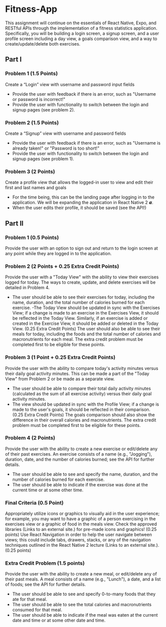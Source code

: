 # Fitness-App

This assignment will continue on the essentials of React Native, Expo, and RESTful APIs through the implementation of a fitness statistics application. 
Specifically, you will be building a login screen, a signup screen, and a user profile screen including a day view, a goals comparison view, and a way to create/update/delete both exercises.

## Part I
### Problem 1 (1.5 Points)
Create a “Login” view with username and password input fields

- Provide the user with feedback if there is an error, such as "Username or password is incorrect!"
- Provide the user with functionality to switch between the login and signup pages (see problem 2). 
 

### Problem 2 (1.5 Points)
Create a “Signup” view with username and password fields

- Provide the user with feedback if there is an error, such as "Username is already taken!" or "Password is too short!"
- Provide the user with functionality to switch between the login and signup pages (see problem 1). 
 

### Problem 3 (2 Points)
Create a profile view that allows the logged-in user to view and edit their first and last names and goals

- For the time being, this can be the landing page after logging in to the application. We will be expanding the application in React Native 2 𝞪.
- When the user edits their profile, it should be saved (see the API!)

## Part II
### Problem 1 (0.5 Points)
Provide the user with an option to sign out and return to the login screen at any point while they are logged in to the application.


### Problem 2 (2 Points + 0.25 Extra Credit Points)
Provide the user with a "Today View" with the ability to view their exercises logged for today. The ways to create, update, and delete exercises will be detailed in Problem 4.

- The user should be able to see their exercises for today, including the name, duration, and the total number of calories burned for each exercise.
-The Today View should be updated in sync with the Exercises View; if a change is made to an exercise in the Exercises View, it should be reflected in the Today View. Similarly, if an exercise is added or created in the Exercise View, it should be added or deleted in the Today View.
(0.25 Extra Credit Points) The user should also be able to see their meals for today, including the foods and the total number of calories and macronutrients for each meal. The extra credit problem must be completed first to be eligible for these points.

 

### Problem 3 (1 Point + 0.25 Extra Credit Points)
Provide the user with the ability to compare today's activity minutes versus their daily goal activity minutes. This can be made a part of the "Today View" from Problem 2 or be made as a separate view.

- The user should be able to compare their total daily activity minutes (calculated as the sum of all exercise activity) versus their daily goal activity minutes.
- The view should be updated in sync with the Profile View; if a change is made to the user's goals, it should be reflected in their comparison.
(0.25 Extra Credit Points) The goals comparison should also show the difference in their overall calories and macronutrients. The extra credit problem must be completed first to be eligible for these points.

 

### Problem 4 (2 Points)
Provide the user with the ability to create a new exercise or edit/delete any of their past exercises. An exercise consists of a name (e.g., "Jogging"), duration, date, and the number of calories burned; see the API for further details.

- The user should be able to see and specify the name, duration, and the number of calories burned for each exercise.
- The user should be able to indicate if the exercise was done at the current time or at some other time.
 

### Final Criteria (0.5 Point)
Appropriately utilize icons or graphics to visually aid in the user experience; for example, you may want to have a graphic of a person exercising in the exercises view or a graphic of food in the meals view. Check the approved libraries (Links to an external site.) for pre-made icons and graphics! (0.25 points)
Use React Navigation in order to help the user navigate between views; this could include tabs, drawers, stacks, or any of the navigation techniques outlined in the React Native 2 lecture (Links to an external site.). (0.25 points)
 

### Extra Credit Problem (1.5 points)
Provide the user with the ability to create a new meal, or edit/delete any of their past meals. A meal consists of a name (e.g., "Lunch"), a date, and a list of foods; see the API for further details.

- The user should be able to see and specify 0-to-many foods that they ate for that meal.
- The user should be able to see the total calories and macronutrients consumed for that meal.
- The user should be able to indicate if the meal was eaten at the current date and time or at some other date and time.
